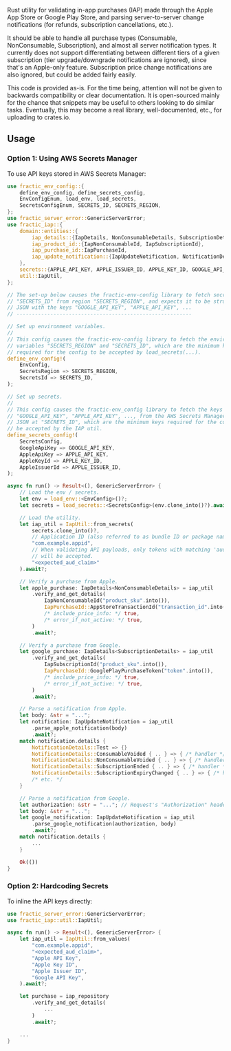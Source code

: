 Rust utility for validating in-app purchases (IAP) made through the Apple App Store or Google Play Store, and parsing server-to-server change notifications (for refunds, subscription cancellations, etc.).

It should be able to handle all purchase types (Consumable, NonConsumable, Subscription), and almost all server notification types. It currently does not support differentiating between different tiers of a given subscription (tier upgrade/downgrade notifications are ignored), since that's an Apple-only feature. Subscription price change notifications are also ignored, but could be added fairly easily.

This code is provided as-is. For the time being, attention will not be given to backwards compatibility or clear documentation. It is open-sourced mainly for the chance that snippets may be useful to others looking to do similar tasks. Eventually, this may become a real library, well-documented, etc., for uploading to crates.io.

## Usage

### Option 1: Using AWS Secrets Manager

To use API keys stored in AWS Secrets Manager:

```rust
use fractic_env_config::{
    define_env_config, define_secrets_config,
    EnvConfigEnum, load_env, load_secrets,
    SecretsConfigEnum, SECRETS_ID, SECRETS_REGION,
};
use fractic_server_error::GenericServerError;
use fractic_iap::{
    domain::entities::{
        iap_details::{IapDetails, NonConsumableDetails, SubscriptionDetails},
        iap_product_id::{IapNonConsumableId, IapSubscriptionId},
        iap_purchase_id::IapPurchaseId,
        iap_update_notification::{IapUpdateNotification, NotificationDetails},
    },
    secrets::{APPLE_API_KEY, APPLE_ISSUER_ID, APPLE_KEY_ID, GOOGLE_API_KEY},
    util::IapUtil,
};

// The set-up below causes the fractic-env-config library to fetch secret ID
// "SECRETS_ID" from region "SECRETS_REGION", and expects it to be structured as
// JSON with the keys "GOOGLE_API_KEY", "APPLE_API_KEY", ...
// ---------------------------------------------------------

// Set up environment variables.
//
// This config causes the fractic-env-config library to fetch the environment
// variables "SECRETS_REGION" and "SECRETS_ID", which are the minimum keys
// required for the config to be accepted by load_secrets(...).
define_env_config!(
    EnvConfig,
    SecretsRegion => SECRETS_REGION,
    SecretsId => SECRETS_ID,
);

// Set up secrets.
//
// This config causes the fractic-env_config library to fetch the keys
// "GOOGLE_API_KEY", "APPLE_API_KEY", ..., from the AWS Secrets Manager secret
// JSON at "SECRETS_ID", which are the minimum keys required for the config to
// be accepted by the IAP util.
define_secrets_config!(
    SecretsConfig,
    GoogleApiKey => GOOGLE_API_KEY,
    AppleApiKey => APPLE_API_KEY,
    AppleKeyId => APPLE_KEY_ID,
    AppleIssuerId => APPLE_ISSUER_ID,
);

async fn run() -> Result<(), GenericServerError> {
    // Load the env / secrets.
    let env = load_env::<EnvConfig>()?;
    let secrets = load_secrets::<SecretsConfig>(env.clone_into()?).await?;

    // Load the utility.
    let iap_util = IapUtil::from_secrets(
        secrets.clone_into()?,
        // Application ID (also referred to as bundle ID or package name).
        "com.example.appid",
        // When validating API payloads, only tokens with matching 'aud' claim
        // will be accepted.
        "<expected_aud_claim>"
    ).await?;

    // Verify a purchase from Apple.
    let apple_purchase: IapDetails<NonConsumableDetails> = iap_util
        .verify_and_get_details(
            IapNonConsumableId("product_sku".into()),
            IapPurchaseId::AppStoreTransactionId("transaction_id".into()),
            /* include_price_info: */ true,
            /* error_if_not_active: */ true,
        )
        .await?;

    // Verify a purchase from Google.
    let google_purchase: IapDetails<SubscriptionDetails> = iap_util
        .verify_and_get_details(
            IapSubscriptionId("product_sku".into()),
            IapPurchaseId::GooglePlayPurchaseToken("token".into()),
            /* include_price_info: */ true,
            /* error_if_not_active: */ true,
        )
        .await?;

    // Parse a notification from Apple.
    let body: &str = "...";
    let notification: IapUpdateNotification = iap_util
        .parse_apple_notification(body)
        .await?;
    match notification.details {
        NotificationDetails::Test => {}
        NotificationDetails::ConsumableVoided { .. } => { /* handler */ }
        NotificationDetails::NonConsumableVoided { .. } => { /* handler */ }
        NotificationDetails::SubscriptionEnded { .. } => { /* handler */ }
        NotificationDetails::SubscriptionExpiryChanged { .. } => { /* handler */ }
        /* etc. */
    }

    // Parse a notification from Google.
    let authorization: &str = "..."; // Request's "Authorization" header.
    let body: &str = "...";
    let google_notification: IapUpdateNotification = iap_util
        .parse_google_notification(authorization, body)
        .await?;
    match notification.details {
        ...
    }

    Ok(())
}
```

### Option 2: Hardcoding Secrets

To inline the API keys directly:

```rust
use fractic_server_error::GenericServerError;
use fractic_iap::util::IapUtil;

async fn run() -> Result<(), GenericServerError> {
    let iap_util = IapUtil::from_values(
        "com.example.appid",
        "<expected_aud_claim>",
        "Apple API Key",
        "Apple Key ID",
        "Apple Issuer ID",
        "Google API Key",
    ).await?;

    let purchase = iap_repository
        .verify_and_get_details(
            ...
        )
        .await?;

    ...
}
```